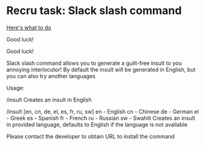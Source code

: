 # Recru task: Slack slash command


[Here's what to do](https://www.notion.so/Backend-dev-tech-task-8bbb2009e9f84317a306789416ff9363)

Good luck!

Good luck!

Slack slash command allows you to generate a guilt-free insult to you annoying interlocutor!
By default the insult will be generated in English, but you can also try another languages

Usage:

/insult
Creates an insult in English

/insult [en, cn, de, el, es, fr, ru, sw]
en - English
cn - Chinese
de - German
el - Greek
es - Spanish
fr - French
ru - Russian
sw - Swahili
Creates an insult in provided language, defaults to English if the language is not available

Please contact the developer to obtain URL to install the command

